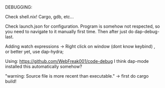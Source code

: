 DEBUGGING:

Check shell.nix! Cargo, gdb, etc...

Check launch.json for configuration. Program is somehow not respected, so you need to navigate to it manually first time. Then after just do dap-debug-last.

Adding watch expressions -> Right click on window (dont know keybind) , or better yet, use dap-hydra;

Using: https://github.com/WebFreak001/code-debug
I think dap-mode installed this automatically somehow?

"warning: Source file is more recent than executable." -> first do cargo build!
